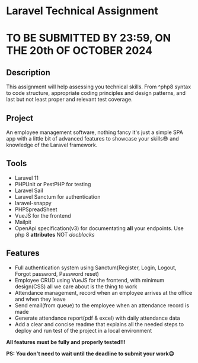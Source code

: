 # Laravel Technical Assignment

# TO BE SUBMITTED BY 23:59, ON THE 20th OF OCTOBER 2024

## Description

This assignment will help assessing you technical skills. From ^php8 syntax to code structure, appropriate coding principles and design patterns, and last but not least proper and relevant test coverage.

## Project

An employee management software, nothing fancy it's just a simple SPA app with a little bit of advanced features to showcase your skills😎 and knowledge of the Laravel framework.

## Tools

- Laravel 11
- PHPUnit or PestPHP for testing
- Laravel Sail
- Laravel Sanctum for authentication
- laravel-snappy
- PHPSpreadSheet
- VueJS for the frontend
- Mailpit
- OpenApi specification(v3) for documentating **all** your endpoints. Use php 8 **attributes** NOT _docblocks_

## Features

- Full authentication system using Sanctum(Register, Login, Logout, Forgot password, Password reset)
- Employee CRUD using VueJS for the frontend, with minimum design(CSS) all we care about is the thing to work
- Attendance management, record when an employee arrives at the office and when they leave
- Send email(from queue) to the employee when an attendance record is made
- Generate attendance report(pdf & excel) with daily attendance data
- Add a clear and concise readme that explains all the needed steps to deploy and run test of the project in a local environment

**All features must be fully and properly tested!!!**

**PS: You don't need to wait until the deadline to submit your work😉**
